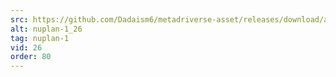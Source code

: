 ```yaml
---
src: https://github.com/Dadaism6/metadriverse-asset/releases/download/assetsv1.0.2/nuplan-1_26.mp4
alt: nuplan-1_26
tag: nuplan-1
vid: 26
order: 80
---
```

